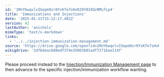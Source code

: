 ```yaml
---
id: '1MnYbwqvlvIGepm9zr0YsKfe7sHvR29Y034QzNMLFLp4'
title: 'Immunizations and Injections'
date: '2025-01-21T15:12:17.402Z'
version: 42
lastAuthor: 'anichols'
mimeType: 'text/x-markdown'
links:
  - '../../injection-immunization-management.md'
source: 'https://drive.google.com/open?id=1MnYbwqvlvIGepm9zr0YsKfe7sHvR29Y034QzNMLFLp4'
wikigdrive: '2df6deac680edf3f4e35063b01adf72716ae114f'
---
```

Please proceed instead to the [Injection/Immunization Management page](../../injection-immunization-management.md) to then advance to the specific injection/immunization workflow wanting.
